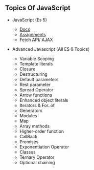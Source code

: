 ## Topics Of JavaScript
- JavaScript (Es 5)
  - [Docs](https://cdn.wccftech.com/wp-content/uploads/2014/10/JavaScript.pdf)
  - [Assignments](https://github.com/ghousahmed/javascript-exercises)
  - Fetch API/ AJAX
    
- Advanced Javascript (All ES 6 Topics)
  - Variable Scoping
  - Template literals
  - Closure
  - Destructuring
  - Default parameters
  - Rest parameter
  - Spread Operator
  - Arrow functions
  - Enhanced object literals
  - Iterators & For..of
  - Generators
  - Modules
  - Map
  - Array methods
  - Higher-order function
  - CallBack
  - Promises
  - Exponentiation Operator
  - Classes
  - Ternary Operator
  - Optional chaining
